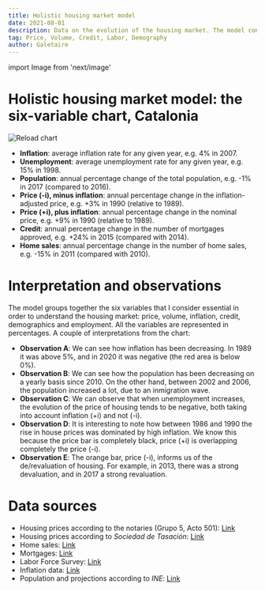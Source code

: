 ```yaml
---
title: Holistic housing market model
date: 2021-08-01
description: Data on the evolution of the housing market. The model consists of six main variables (price, inflation, home sales, credit, demographics and employment).
tag: Price, Volume, Credit, Labor, Demography
author: Galetaire
---
```


import Image from 'next/image'

# Holistic housing market model: the six-variable chart, Catalonia

![Reload chart](/images/model.png)

- **Inflation**: average inflation rate for any given year, e.g. 4% in 2007.
- **Unemployment**: average unemployment rate for any given year, e.g. 15% in 1998.
- **Population**: annual percentage change of the total population, e.g. -1% in 2017 (compared to 2016).
- **Price (-i), minus inflation**: annual percentage change in the inflation-adjusted price, e.g. +3% in 1990 (relative to 1989).
- **Price (+i), plus inflation**: annual percentage change in the nominal price, e.g. +9% in 1990 (relative to 1989).
- **Credit**: annual percentage change in the number of mortgages approved, e.g. +24% in 2015 (compared with 2014).
- **Home sales**: annual percentage change in the number of home sales, e.g. -15% in 2011 (compared with 2010).

# Interpretation and observations

The model groups together the six variables that I consider essential in order to understand the housing market: price, volume, inflation, credit, demographics and employment. All the variables are represented in percentages. A couple of interpretations from the chart:

- **Observation A**: We can see how inflation has been decreasing. In 1989 it was above 5%, and in 2020 it was negative (the red area is below 0%).
- **Observation B**: We can see how the population has been decreasing on a yearly basis since 2010. On the other hand, between 2002 and 2006, the population increased a lot, due to an inmigration wave.
- **Observation C**: We can observe that when unemployment increases, the evolution of the price of housing tends to be negative, both taking into account inflation (+i) and not (-i).
- **Observation D**: It is interesting to note how between 1986 and 1990 the rise in house prices was dominated by high inflation. We know this because the price bar is completely black, price (+i) is overlapping completely the price (-i).
- **Observation E**: The orange bar, price (-i), informs us of the de/revaluation of housing. For example, in 2013, there was a strong devaluation, and in 2017 a strong revaluation.

# Data sources

- Housing prices according to the notaries (Grupo 5, Acto 501): [Link](http://www.notariado.org/liferay/web/cien/estadisticas-al-completo)
- Housing prices according to _Sociedad de Tasación_: [Link](https://www.st-tasacion.es/informe-de-tendencias-digital/)
- Home sales: [Link](https://www.ine.es/dyngs/INEbase/es/operacion.htm?c=Estadistica_C&cid=1254736171438&menu=resultados&idp=1254735576757#!tabs-1254736158217)
- Mortgages: [Link](https://www.ine.es/dyngs/INEbase/es/operacion.htm?c=Estadistica_C&cid=1254736170236&menu=resultados&idp=1254735576757#!tabs-1254736158259)
- Labor Force Survey: [Link](https://www.ine.es/dyngs/INEbase/es/operacion.htm?c=Estadistica_C&cid=1254736176918&menu=ultiDatos&idp=1254735976595)
- Inflation data: [Link](https://www.inflation.eu/en/inflation-rates/spain/historic-inflation/cpi-inflation-spain.aspx)
- Population and projections according to _INE_: [Link](https://www.ine.es/dyngs/INEbase/en/operacion.htm?c=Estadistica_C&cid=1254736176953&menu=resultados&idp=1254735572981)
